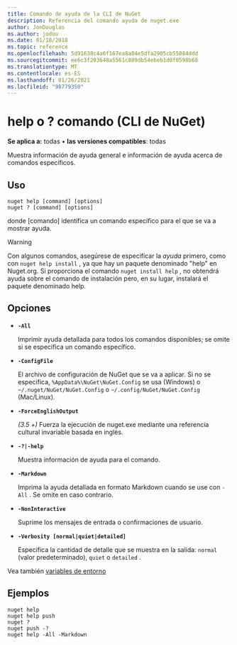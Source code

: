 ```yaml
---
title: Comando de ayuda de la CLI de NuGet
description: Referencia del comando ayuda de nuget.exe
author: JonDouglas
ms.author: jodou
ms.date: 01/18/2018
ms.topic: reference
ms.openlocfilehash: 5d91638c4a6f167ea8a04e5dfa2905cb55084ddd
ms.sourcegitcommit: ee6c3f203648a5561c809db54ebeb1d0f0598b68
ms.translationtype: MT
ms.contentlocale: es-ES
ms.lasthandoff: 01/26/2021
ms.locfileid: "98779350"
---
```

# <a name="help-or--command-nuget-cli"></a>help o ? comando (CLI de NuGet)

**Se aplica a:** todas &bullet; **las versiones compatibles**: todas

Muestra información de ayuda general e información de ayuda acerca de comandos específicos.

## <a name="usage"></a>Uso

```cli
nuget help [command] [options]
nuget ? [command] [options]
```

donde [comando] identifica un comando específico para el que se va a mostrar ayuda.

> [!Warning]
> Con algunos comandos, asegúrese de especificar la *ayuda* primero, como con `nuget help install` , ya que hay un paquete denominado "help" en Nuget.org. Si proporciona el comando `nuget install help` , no obtendrá ayuda sobre el comando de instalación pero, en su lugar, instalará el paquete denominado help.

## <a name="options"></a>Opciones

- **`-All`**

  Imprimir ayuda detallada para todos los comandos disponibles; se omite si se especifica un comando específico.

- **`-ConfigFile`**

  El archivo de configuración de NuGet que se va a aplicar. Si no se especifica, `%AppData%\NuGet\NuGet.Config` se usa (Windows) o `~/.nuget/NuGet/NuGet.Config` o `~/.config/NuGet/NuGet.Config` (Mac/Linux).

- **`-ForceEnglishOutput`**

  *(3.5 +)* Fuerza la ejecución de nuget.exe mediante una referencia cultural invariable basada en inglés.

- **`-?|-help`**

  Muestra información de ayuda para el comando.

- **`-Markdown`**

  Imprima la ayuda detallada en formato Markdown cuando se use con `-All` . Se omite en caso contrario.

- **`-NonInteractive`**

  Suprime los mensajes de entrada o confirmaciones de usuario.

- **`-Verbosity [normal|quiet|detailed]`**

  Especifica la cantidad de detalle que se muestra en la salida: `normal` (valor predeterminado), `quiet` o `detailed` .

Vea también [variables de entorno](cli-ref-environment-variables.md)

## <a name="examples"></a>Ejemplos

```cli
nuget help
nuget help push
nuget ?
nuget push -?
nuget help -All -Markdown
```
